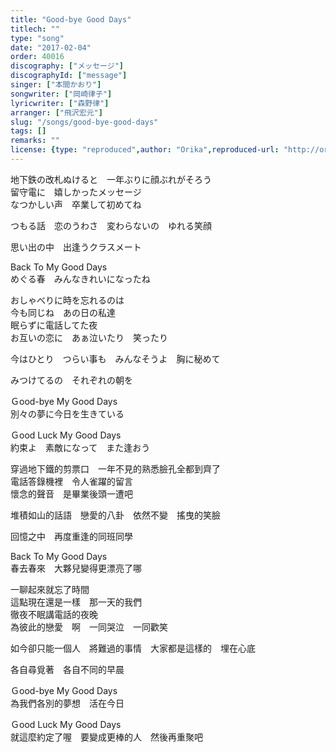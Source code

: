 ```yaml
---
title: "Good-bye Good Days"
titlech: ""
type: "song"
date: "2017-02-04"
order: 40016
discography: ["メッセージ"]
discographyId: ["message"]
singer: ["本間かおり"]
songwriter: ["岡崎律子"]
lyricwriter: ["森野律"]
arranger: ["飛沢宏元"]
slug: "/songs/good-bye-good-days"
tags: []
remarks: ""
license: {type: "reproduced",author: "Orika",reproduced-url: "http://orikamushi.myweb.hinet.net",reproduced-website: "織歌蟲"}
---
```


地下鉄の改札ぬけると　一年ぶりに顔ぶれがそろう  
留守電に　嬉しかったメッセージ  
なつかしい声　卒業して初めてね  
  
つもる話　恋のうわさ　変わらないの　ゆれる笑顔  
  
思い出の中　出逢うクラスメート  
  
Back To My Good Days  
めぐる春　みんなきれいになったね  
  
おしゃべりに時を忘れるのは  
今も同じね　あの日の私達  
眠らずに電話してた夜  
お互いの恋に　あぁ泣いたり　笑ったり  
  
今はひとり　つらい事も　みんなそうよ　胸に秘めて  
  
みつけてるの　それぞれの朝を  
  
Ｇood-bye My Good Days  
別々の夢に今日を生きている  
  
Ｇood Luck My Good Days  
約束よ　素敵になって　また逢おう  

<!-- 翻译 -->

穿過地下鐵的剪票口　一年不見的熟悉臉孔全都到齊了  
電話答錄機裡　令人雀躍的留言  
懷念的聲音　是畢業後頭一遭吧  
  
堆積如山的話語　戀愛的八卦　依然不變　搖曳的笑臉  
  
回憶之中　再度重逢的同班同學  
  
Back To My Good Days  
春去春來　大夥兒變得更漂亮了哪  
  
一聊起來就忘了時間  
這點現在還是一樣　那一天的我們  
徹夜不眠講電話的夜晚  
為彼此的戀愛　啊　一同哭泣　一同歡笑  
  
如今卻只能一個人　將難過的事情　大家都是這樣的　埋在心底  
  
各自尋覓著　各自不同的早晨  
  
Ｇood-bye My Good Days  
為我們各別的夢想　活在今日  
  
Ｇood Luck My Good Days  
就這麼約定了喔　要變成更棒的人　然後再重聚吧

